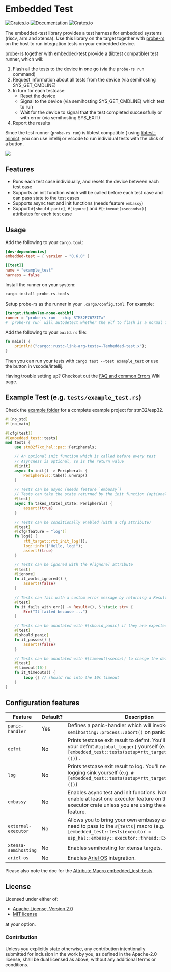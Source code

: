 # Embedded Test

[![Crates.io](https://img.shields.io/crates/v/embedded-test?labelColor=1C2C2E&color=C96329&logo=Rust&style=flat-square)](https://crates.io/crates/embedded-test)
[![Documentation](https://docs.rs/embedded-test/badge.svg)](https://docs.rs/embedded-test)
![Crates.io](https://img.shields.io/crates/l/embedded-test?labelColor=1C2C2E&style=flat-square)

The embedded-test library provides a test harness for embedded systems (riscv, arm and xtensa).
Use this library on the target together with [probe-rs](https://probe.rs/) on the host to run integration tests on your
embedded device.

[probe-rs](https://probe.rs/)  together with embedded-test provide a (libtest compatible) test runner, which will:

1. Flash all the tests to the device in one go (via the `probe-rs run` command)
2. Request information about all tests from the device (via semihosting SYS_GET_CMDLINE)
3. In turn for each testcase:
    - Reset the device
    - Signal to the device (via semihosting SYS_GET_CMDLINE) which test to run
    - Wait for the device to signal that the test completed successfully or with error (via semihosting SYS_EXIT)
4. Report the results

Since the test runner (`probe-rs run`) is libtest compatible (
using [libtest-mimic](https://crates.io/crates/libtest-mimic)), you can use intellij or vscode to run individual tests
with the click of a button.

![](./demo.gif)

## Features

* Runs each test case individually, and resets the device between each test case
* Supports an init function which will be called before each test case and can pass state to the test cases
* Supports async test and init functions (needs feature `embassy`)
* Support `#[should_panic]`, `#[ignore]` and `#[timeout(<seconds>)]` attributes for each test case

## Usage

Add the following to your `Cargo.toml`:

```toml
[dev-dependencies]
embedded-test = { version = "0.6.0" }

[[test]]
name = "example_test"
harness = false
```

Install the runner on your system:

```bash
cargo install probe-rs-tools
```

Setup probe-rs as the runner in your `.cargo/config.toml`. For example:

```toml
[target.thumbv7em-none-eabihf]
runner = "probe-rs run --chip STM32F767ZITx"
# `probe-rs run` will autodetect whether the elf to flash is a normal firmware or a test binary
```

Add the following to your `build.rs` file:

```rust
fn main() {
    println!("cargo::rustc-link-arg-tests=-Tembedded-test.x");
}
```

Then you can run your tests with `cargo test --test example_test` or use the button in vscode/intellij.

Having trouble setting up? Checkout out
the [FAQ and common Errors](https://github.com/probe-rs/embedded-test/wiki/FAQ-and-common-Errors) Wiki page.

## Example Test (e.g. `tests/example_test.rs`)

Check the [example folder](https://github.com/probe-rs/embedded-test/tree/master/examples)
for a complete example project for stm32/esp32.

```rust
#![no_std]
#![no_main]

#[cfg(test)]
#[embedded_test::tests]
mod tests {
    use stm32f7xx_hal::pac::Peripherals;

    // An optional init function which is called before every test
    // Asyncness is optional, so is the return value
    #[init]
    async fn init() -> Peripherals {
        Peripherals::take().unwrap()
    }

    // Tests can be async (needs feature `embassy`)
    // Tests can take the state returned by the init function (optional)
    #[test]
    async fn takes_state(_state: Peripherals) {
        assert!(true)
    }

    // Tests can be conditionally enabled (with a cfg attribute)
    #[test]
    #[cfg(feature = "log")]
    fn log() {
        rtt_target::rtt_init_log!();
        log::info!("Hello, log!");
        assert!(true)
    }

    // Tests can be ignored with the #[ignore] attribute
    #[test]
    #[ignore]
    fn it_works_ignored() {
        assert!(false)
    }

    // Tests can fail with a custom error message by returning a Result
    #[test]
    fn it_fails_with_err() -> Result<(), &'static str> {
        Err("It failed because ...")
    }

    // Tests can be annotated with #[should_panic] if they are expected to panic
    #[test]
    #[should_panic]
    fn it_passes() {
        assert!(false)
    }

    // Tests can be annotated with #[timeout(<secs>)] to change the default timeout of 60s
    #[test]
    #[timeout(10)]
    fn it_timeouts() {
        loop {} // should run into the 10s timeout
    }
}
```

## Configuration features

| Feature              | Default? | Description                                                                                                                                                                                   |
|----------------------|----------|-----------------------------------------------------------------------------------------------------------------------------------------------------------------------------------------------|
| `panic-handler`      | Yes      | Defines a panic-handler which will invoke `semihosting::process::abort()` on panic                                                                                                            |
| `defmt`              | No       | Prints testcase exit result to defmt. You'll need to setup your defmt `#[global_logger]` yourself (e.g. `#[embedded_test::tests(setup=rtt_target::rtt_init_defmt!())`) .                      |
| `log`                | No       | Prints testcase exit result to log. You'll need to setup your logging sink yourself (e.g. `#[embedded_test::tests(setup=rtt_target::rtt_init_log!())`)                                        |
| `embassy`            | No       | Enables async test and init functions. Note: You need to enable at least one executor feature on the embassy-executor crate unless you are using the `external-executor` feature.             |
| `external-executor`  | No       | Allows you to bring your own embassy executor which you need to pass to the `#[tests]` macro (e.g. `#[embedded_test::tests(executor = esp_hal::embassy::executor::thread::Executor::new())]`) |
| `xtensa-semihosting` | No       | Enables semihosting for xtensa targets.                                                                                                                                                       |
| `ariel-os`           | No       | Enables [Ariel OS](https://ariel-os.github.io/ariel-os/dev/docs/book/testing.html) integration.                                                                                               |

Please also note the doc for
the [Attribute Macro embedded_test::tests](https://docs.rs/embedded-test/latest/embedded-test/attr.tests.html).

## License

Licensed under either of:

- [Apache License, Version 2.0](http://www.apache.org/licenses/LICENSE-2.0)
- [MIT license](http://opensource.org/licenses/MIT)

at your option.

### Contribution

Unless you explicitly state otherwise, any contribution intentionally submitted for inclusion in
the work by you, as defined in the Apache-2.0 license, shall be dual licensed as above, without
any additional terms or conditions.

